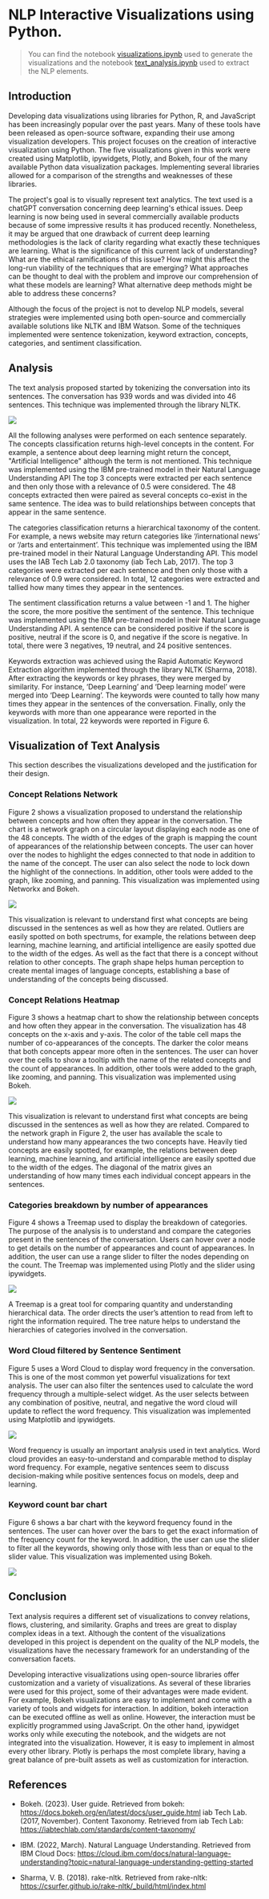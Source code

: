 # NLP Interactive Visualizations using Python.
> You can find the notebook [visualizations.ipynb](visualizations.ipynb) used to generate the visualizations and the notebook [text_analysis.ipynb](text_analysis.ipynb) used to extract the NLP elements.

## Introduction

Developing data visualizations using libraries for Python, R, and JavaScript has been increasingly popular over the past years. Many of these tools have been released as open-source software, expanding their use among visualization developers. This project focuses on the creation of interactive visualization using Python. The five visualizations given in this work were created using Matplotlib, ipywidgets, Plotly, and Bokeh, four of the many available Python data visualization packages. Implementing several libraries allowed for a comparison of the strengths and weaknesses of these libraries.

The project's goal is to visually represent text analytics. The text used is a chatGPT conversation concerning deep learning's ethical issues. Deep learning is now being used in several commercially available products because of some impressive results it has produced recently. Nonetheless, it may be argued that one drawback of current deep learning methodologies is the lack of clarity regarding what exactly these techniques are learning. What is the significance of this current lack of understanding? What are the ethical ramifications of this issue? How might this affect the long-run viability of the techniques that are emerging? What approaches can be thought to deal with the problem and improve our comprehension of what these models are learning? What alternative deep methods might be able to address these concerns?

Although the focus of the project is not to develop NLP models, several strategies were implemented using both open-source and commercially available solutions like NLTK and IBM Watson. Some of the techniques implemented were sentence tokenization, keyword extraction, concepts, categories, and sentiment classification.

## Analysis

The text analysis proposed started by tokenizing the conversation into its sentences. The conversation has 939 words and was divided into 46 sentences. This technique was implemented through the library NLTK.

![](images/sentences.png)

All the following analyses were performed on each sentence separately. The concepts classification returns high-level concepts in the content. For example, a sentence about deep learning might return the concept, "Artificial Intelligence" although the term is not mentioned. This technique was implemented using the IBM pre-trained model in their Natural Language Understanding API The top 3 concepts were extracted per each sentence and then only those with a relevance of 0.5 were considered. The 48 concepts extracted then were paired as several concepts co-exist in the same sentence. The idea was to build relationships between concepts that appear in the same sentence.

The categories classification returns a hierarchical taxonomy of the content. For example, a news website may return categories like ‘/international news’ or ‘/arts and entertainment’. This technique was implemented using the IBM pre-trained model in their Natural Language Understanding API. This model uses the IAB Tech Lab 2.0 taxonomy (iab Tech Lab, 2017). The top 3 categories were extracted per each sentence and then only those with a relevance of 0.9 were considered. In total, 12 categories were extracted and tallied how many times they appear in the sentences.

The sentiment classification returns a value between -1 and 1. The higher the score, the more positive the sentiment of the sentence. This technique was implemented using the IBM pre-trained model in their Natural Language Understanding API. A sentence can be considered positive if the score is positive, neutral if the score is 0, and negative if the score is negative. In total, there were 3 negatives, 19 neutral, and 24 positive sentences.

Keywords extraction was achieved using the Rapid Automatic Keyword Extraction algorithm implemented through the library NLTK (Sharma, 2018). After extracting the keywords or key phrases, they were merged by similarity. For instance, ‘Deep Learning’ and ‘Deep learning model’ were merged into ‘Deep Learning’. The keywords were counted to tally how many times they appear in the sentences of the conversation. Finally, only the keywords with more than one appearance were reported in the visualization. In total, 22 keywords were reported in Figure 6.

## Visualization of Text Analysis
This section describes the visualizations developed and the justification for their design.

### Concept Relations Network

Figure 2 shows a visualization proposed to understand the relationship between concepts and how often they appear in the conversation. The chart is a network graph on a circular layout displaying each node as one of the 48 concepts. The width of the edges of the graph is mapping the count of appearances of the relationship between concepts. The user can hover over the nodes to highlight the edges connected to that node in addition to the name of the concept. The user can also select the node to lock down the highlight of the connections. In addition, other tools were added to the graph, like zooming, and panning. This visualization was implemented using Networkx and Bokeh.

![](images/graph.png)

This visualization is relevant to understand first what concepts are being discussed in the sentences as well as how they are related. Outliers are easily spotted on both spectrums, for example, the relations between deep learning, machine learning, and artificial intelligence are easily spotted due to the width of the edges. As well as the fact that there is a concept without relation to other concepts. The graph shape helps human perception to create mental images of language concepts, establishing a base of understanding of the concepts being discussed.

### Concept Relations Heatmap

Figure 3 shows a heatmap chart to show the relationship between concepts and how often they appear in the conversation. The visualization has 48 concepts on the x-axis and y-axis. The color of the table cell maps the number of co-appearances of the concepts. The darker the color means that both concepts appear more often in the sentences. The user can hover over the cells to show a tooltip with the name of the related concepts and the count of appearances. In addition, other tools were added to the graph, like zooming, and panning. This visualization was implemented using Bokeh.

![](images/Heatmap.png)

This visualization is relevant to understand first what concepts are being discussed in the sentences as well as how they are related. Compared to the network graph in Figure 2, the user has available the scale to understand how many appearances the two concepts have. Heavily tied concepts are easily spotted, for example, the relations between deep learning, machine learning, and artificial intelligence are easily spotted due to the width of the edges. The diagonal of the matrix gives an understanding of how many times each individual concept appears in the sentences.

### Categories breakdown by number of appearances

Figure 4 shows a Treemap used to display the breakdown of categories. The purpose of the analysis is to understand and compare the categories present in the sentences of the conversation. Users can hover over a node to get details on the number of appearances and count of appearances. In addition, the user can use a range slider to filter the nodes depending on the count. The Treemap was implemented using Plotly and the slider using ipywidgets.

![](images/Treemap.png)

A Treemap is a great tool for comparing quantity and understanding hierarchical data. The order directs the user’s attention to read from left to right the information required. The tree nature helps to understand the hierarchies of categories involved in the conversation.

### Word Cloud filtered by Sentence Sentiment

Figure 5 uses a Word Cloud to display word frequency in the conversation. This is one of the most common yet powerful visualizations for text analysis. The user can also filter the sentences used to calculate the word frequency through a multiple-select widget. As the user selects between any combination of positive, neutral, and negative the word cloud will update to reflect the word frequency. This visualization was implemented using Matplotlib and ipywidgets.

![](images/WordCloud.png)

Word frequency is usually an important analysis used in text analytics. Word cloud provides an easy-to-understand and comparable method to display word frequency. For example, negative sentences seem to discuss decision-making while positive sentences focus on models, deep and learning.

### Keyword count bar chart

Figure 6 shows a bar chart with the keyword frequency found in the sentences. The user can hover over the bars to get the exact information of the frequency count for the keyword. In addition, the user can use the slider to filter all the keywords, showing only those with less than or equal to the slider value. This visualization was implemented using Bokeh.

![](images/BarChart.png)

## Conclusion

Text analysis requires a different set of visualizations to convey relations, flows, clustering, and similarity. Graphs and trees are great to display complex ideas in a text. Although the content of the visualizations developed in this project is dependent on the quality of the NLP models, the visualizations have the necessary framework for an understanding of the conversation facets.

Developing interactive visualizations using open-source libraries offer customization and a variety of visualizations. As several of these libraries were used for this project, some of their advantages were made evident. For example, Bokeh visualizations are easy to implement and come with a variety of tools and widgets for interaction. In addition, bokeh interaction can be executed offline as well as online. However, the interaction must be explicitly programmed using JavaScript. On the other hand, ipywidget works only while executing the notebook, and the widgets are not integrated into the visualization. However, it is easy to implement in almost every other library. Plotly is perhaps the most complete library, having a great balance of pre-built assets as well as customization for interaction.

## References

* Bokeh. (2023). User guide. Retrieved from bokeh: https://docs.bokeh.org/en/latest/docs/user_guide.html iab Tech Lab. (2017, November). Content Taxonomy. Retrieved from iab Tech Lab: https://iabtechlab.com/standards/content-taxonomy/

* IBM. (2022, March). Natural Language Understanding. Retrieved from IBM Cloud Docs: https://cloud.ibm.com/docs/natural-language-understanding?topic=natural-language-understanding-getting-started

* Sharma, V. B. (2018). rake-nltk. Retrieved from rake-nltk: https://csurfer.github.io/rake-nltk/_build/html/index.html
